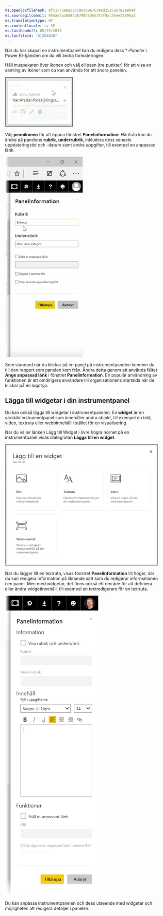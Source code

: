```yaml
---
ms.openlocfilehash: 8fc17759ea38cc96c69e7639ed25172e782a9d4d
ms.sourcegitcommit: 60dad5aa0d85db790553e537bf8ac34ee3289ba3
ms.translationtype: HT
ms.contentlocale: sv-SE
ms.lasthandoff: 05/29/2019
ms.locfileid: "61264048"
---
```

När du har skapat en instrumentpanel kan du redigera dess *-*Paneler* i Power BI-tjänsten om du vill ändra formateringen.

Håll muspekaren över ikonen och välj ellipsen (tre punkter) för att visa en samling av ikoner som du kan använda för att ändra panelen.

![](media/4-4d-change-tile-details/4-4d_1.png)

Välj **pennikonen** för att öppna fönstret **Panelinformation**. Härifrån kan du ändra på panelens **rubrik**, **underrubrik**, inkludera dess senaste uppdateringstid och -datum samt andra uppgifter, till exempel en anpassad länk.

![](media/4-4d-change-tile-details/4-4d_2.png)

Som standard när du klickar på en panel på instrumentpanelen kommer du till den rapport som panelen kom från. Ändra detta genom att använda fältet **Ange anpassad länk** i fönstret **Panelinformation**. En populär användning av funktionen är att omdirigera användare till organisationens startsida när de klickar på en logotyp.

## <a name="add-widgets-to-your-dashboard"></a>Lägga till widgetar i din instrumentpanel
Du kan också lägga till widgetar i instrumentpanelen. En **widget** är en särskild instrumentpanel som innehåller andra objekt, till exempel en bild, video, textruta eller webbinnehåll i stället för en visualisering.

När du väljer länken Lägg till Widget i övre högra hörnet på en instrumentpanel visas dialogrutan **Lägga till en widget**.

![](media/4-4d-change-tile-details/4-4d_3.png)

När du lägger till en textruta, visas fönstret **Panelinformation** till höger, där du kan redigera information på liknande sätt som du redigerar informationen i en panel. Men med widgetar, det finns också ett område för att definiera eller ändra widgetinnehåll, till exempel en textredigerare för en textruta.

![](media/4-4d-change-tile-details/4-4d_4.png)

Du kan anpassa instrumentpanelen och dess utseende med widgetar och möjligheten att redigera detaljer i panelen.

